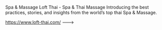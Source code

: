 Spa & Massage
Loft Thai - Spa & Thai Massage
Introducing the best practices, stories, and insights from the
world’s top thai Spa & Massage.

https://www.loft-thai.com/
--->
